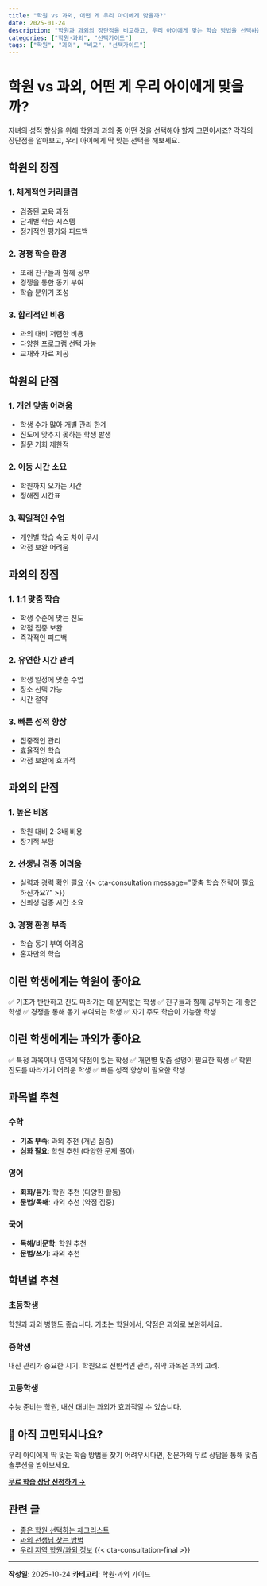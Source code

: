 ```yaml
---
title: "학원 vs 과외, 어떤 게 우리 아이에게 맞을까?"
date: 2025-01-24
description: "학원과 과외의 장단점을 비교하고, 우리 아이에게 맞는 학습 방법을 선택하는 가이드를 제공합니다."
categories: ["학원·과외", "선택가이드"]
tags: ["학원", "과외", "비교", "선택가이드"]
---
```


# 학원 vs 과외, 어떤 게 우리 아이에게 맞을까?

자녀의 성적 향상을 위해 학원과 과외 중 어떤 것을 선택해야 할지 고민이시죠?
각각의 장단점을 알아보고, 우리 아이에게 딱 맞는 선택을 해보세요.

## 학원의 장점

### 1. 체계적인 커리큘럼
- 검증된 교육 과정
- 단계별 학습 시스템
- 정기적인 평가와 피드백

### 2. 경쟁 학습 환경
- 또래 친구들과 함께 공부
- 경쟁을 통한 동기 부여
- 학습 분위기 조성

### 3. 합리적인 비용
- 과외 대비 저렴한 비용
- 다양한 프로그램 선택 가능
- 교재와 자료 제공

## 학원의 단점

### 1. 개인 맞춤 어려움
- 학생 수가 많아 개별 관리 한계
- 진도에 맞추지 못하는 학생 발생
- 질문 기회 제한적

### 2. 이동 시간 소요
- 학원까지 오가는 시간
- 정해진 시간표

### 3. 획일적인 수업
- 개인별 학습 속도 차이 무시
- 약점 보완 어려움

## 과외의 장점

### 1. 1:1 맞춤 학습
- 학생 수준에 맞는 진도
- 약점 집중 보완
- 즉각적인 피드백

### 2. 유연한 시간 관리
- 학생 일정에 맞춘 수업
- 장소 선택 가능
- 시간 절약

### 3. 빠른 성적 향상
- 집중적인 관리
- 효율적인 학습
- 약점 보완에 효과적

## 과외의 단점

### 1. 높은 비용
- 학원 대비 2-3배 비용
- 장기적 부담

### 2. 선생님 검증 어려움
- 실력과 경력 확인 필요
{{< cta-consultation message="맞춤 학습 전략이 필요하신가요?" >}}
- 신뢰성 검증 시간 소요

### 3. 경쟁 환경 부족
- 학습 동기 부여 어려움
- 혼자만의 학습

## 이런 학생에게는 학원이 좋아요

✅ 기초가 탄탄하고 진도 따라가는 데 문제없는 학생
✅ 친구들과 함께 공부하는 게 좋은 학생
✅ 경쟁을 통해 동기 부여되는 학생
✅ 자기 주도 학습이 가능한 학생

## 이런 학생에게는 과외가 좋아요

✅ 특정 과목이나 영역에 약점이 있는 학생
✅ 개인별 맞춤 설명이 필요한 학생
✅ 학원 진도를 따라가기 어려운 학생
✅ 빠른 성적 향상이 필요한 학생

## 과목별 추천

### 수학
- **기초 부족**: 과외 추천 (개념 집중)
- **심화 필요**: 학원 추천 (다양한 문제 풀이)

### 영어
- **회화/듣기**: 학원 추천 (다양한 활동)
- **문법/독해**: 과외 추천 (약점 집중)

### 국어
- **독해/비문학**: 학원 추천
- **문법/쓰기**: 과외 추천

## 학년별 추천

### 초등학생
학원과 과외 병행도 좋습니다. 기초는 학원에서, 약점은 과외로 보완하세요.

### 중학생
내신 관리가 중요한 시기. 학원으로 전반적인 관리, 취약 과목은 과외 고려.

### 고등학생
수능 준비는 학원, 내신 대비는 과외가 효과적일 수 있습니다.

## 💬 아직 고민되시나요?

우리 아이에게 딱 맞는 학습 방법을 찾기 어려우시다면,
전문가와 무료 상담을 통해 맞춤 솔루션을 받아보세요.

**[무료 학습 상담 신청하기 →](/consultation/)**

## 관련 글

- [좋은 학원 선택하는 체크리스트](/tutoring/academy/)
- [과외 선생님 찾는 방법](/tutoring/private/)
- [우리 지역 학원/과외 정보](/local/)
{{< cta-consultation-final >}}

---

**작성일**: 2025-10-24
**카테고리**: 학원·과외 가이드
